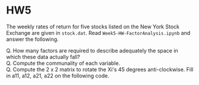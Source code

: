# HW5

The weekly rates of return for five stocks listed on the New York Stock Exchange are given in `stock.dat`.
Read `Week5-HW-FactorAnalysis.ipynb` and answer the following.

Q. How many factors are required to describe adequately the space in which these data actually fall?  
Q. Compute the communality of each variable.  
Q. Compute the 2 x 2 matrix to rotate the Xi's 45 degrees anti-clockwise. Fill in a11, a12, a21, a22 on the following code.
